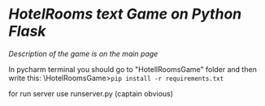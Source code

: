 # *HotelRooms text Game on Python Flask*
*Description of the game is on the main page*

In pycharm terminal you should go to "HotellRoomsGame" folder and then write this:
\HotelRoomsGame>`pip install -r requirements.txt`

for run server use runserver.py (captain obvious)
